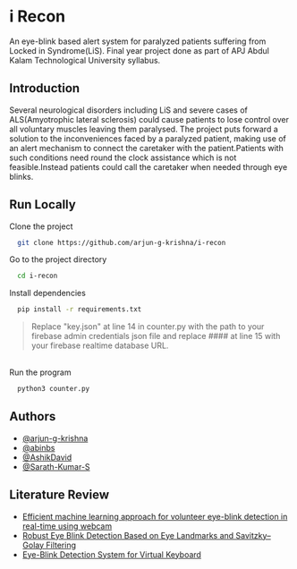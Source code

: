 
# i Recon

An eye-blink based alert system for paralyzed patients suffering from Locked in Syndrome(LiS). 
Final year project done as part of APJ Abdul Kalam Technological University syllabus.

## Introduction

Several neurological disorders including LiS and severe cases of ALS(Amyotrophic lateral sclerosis) could cause patients to lose control over all voluntary muscles leaving them paralysed. 
The project puts forward a solution to the inconveniences faced by a paralyzed patient, making use of an alert mechanism to connect the caretaker with the patient.Patients with such conditions need round the clock assistance which is not feasible.Instead patients could call the caretaker when needed through eye blinks.

## Run Locally

Clone the project

```bash
  git clone https://github.com/arjun-g-krishna/i-recon
```

Go to the project directory

```bash
  cd i-recon
```

Install dependencies

```bash
  pip install -r requirements.txt
```
> Replace "key.json" at line 14 in counter.py with the path to your firebase admin credentials json file and replace #### at line 15 with your firebase realtime database URL.

<br> Run the program

```bash
  python3 counter.py
```


## Authors

- [@arjun-g-krishna](https://www.github.com/arjun-g-krishna)
- [@abinbs](https://www.github.com/abinbs)
- [@AshikDavid](https://www.github.com/AshikDavid)
- [@Sarath-Kumar-S](https://www.github.com/Sarath-Kumar-S)

## Literature Review

 - [Efficient machine learning approach for volunteer eye-blink detection in real-time using webcam](https://doi.org/10.1016/j.eswa.2021.116073)
 - [Robust Eye Blink Detection Based on Eye Landmarks and Savitzky–Golay Filtering]( https://doi.org/10.3390/info9040093)
 - [Eye-Blink Detection System for Virtual Keyboard](https://ieeexplore.ieee.org/document/9428797)

